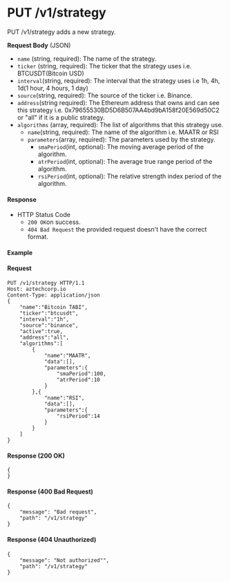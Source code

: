 # PUT /v1/strategy

PUT /v1/strategy adds a new strategy.

**Request Body** (JSON)

* `name`  (string, required): The name of the strategy.
* `ticker` (string, required): The ticker that the strategy uses i.e. BTCUSDT(Bitcoin USD)
* `interval`(string, required): The interval that the strategy uses i.e 1h, 4h, 1d(1 hour, 4 hours, 1 day)
* `source`(string, required): The source of the ticker i.e. Binance.
* `address`(string required): The Ethereum address that owns and can see this strategy i.e. 0x79655530BD5D6B507AA4bd9bA158f20E569d50C2 or "all" if it is a public strategy.
* `algorithms` (array, required): The list of algorithms that this strategy use.
  * `name`(string, required): The name of the algorithm i.e. MAATR or RSI
  * `parameters`(array, required): The parameters used by the strategy.
    * `smaPeriod`(int, optional): The moving average period of the algorithm.
    * `atrPeriod`(int, optional): The average true range period of the algorithm.
    * `rsiPeriod`(int, optional): The relative strength index period of the algorithm.

#### Response

* HTTP Status Code
  * `200 OK`on success.
  * `404 Bad Request` the provided request doesn't have the correct format.

#### Example

#### Request

```
PUT /v1/strategy HTTP/1.1
Host: aztechcorp.io
Content-Type: application/json
{
    "name":"Bitcoin TABI",
    "ticker":"btcusdt",
    "interval":"1h",
    "source":"binance", 
    "active":true,
    "address":"all",
    "algorithms":[
        {
            "name":"MAATR",
            "data":[],
            "parameters":{
                "smaPeriod":100,
                "atrPeriod":10 
            }
        },{
            "name":"RSI",
            "data":[],
            "parameters":{
                "rsiPeriod":14 
            }
        }
    ]
}
```

#### Response (200 OK)

```
{
}
```

#### Response (400 Bad Request)

```
{
    "message": "Bad request",
    "path": "/v1/strategy"
}
```

#### Response (404 Unauthorized)

```
{
    "message": "Not authorized"",
    "path": "/v1/strategy"
}
```
